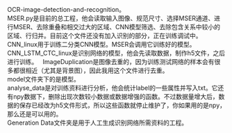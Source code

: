   OCR-image-detection-and-recognition。  
  MSER.py是目前的总工程，他会读取输入图像、规范尺寸、选择MSER通道、进行MSER、去除重叠和相交过大的区域、CNN模型筛选、去除包含关系中较小的区域、行归并。目前这个文件还没有加入识别的部分，正在训练调试中。 
  CNN_linux用于训练二分类CNN模型。MSER会调用它训练好的模型。   
  CNN_LSTM_CTC_linux是识别网络的模型，他会先读取数据，制作h5文件，之后进行训练。  
  ImageDuplication是图像去重的，因为训练测试网络的样本会有很多都很相近（尤其是背景图），因此我用这个文件进行去重。  
  model文件夹下的是模型。  
  analyse_data是对训练资料进行分析，他会统计label的一些属性并写入txt。它还有npy数据下，删除出现次数较小数据或数据增强的函数。不过数据量增大后，数据的保存已经改为h5文件形式，所以这些函数就停止维护了，你如果用的是npy，那么还是可以用的。  
  Generation Data文件夹是用于人工生成识别网络所需资料的工程。  
